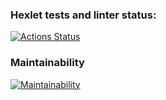 ### Hexlet tests and linter status:
[![Actions Status](https://github.com/katgpt/php-project-9/actions/workflows/hexlet-check.yml/badge.svg)](https://github.com/katgpt/php-project-9/actions)



### Maintainability
[![Maintainability](https://api.codeclimate.com/v1/badges/2245d0b84397a73730ab/maintainability)](https://codeclimate.com/github/katgpt/php-project-9/maintainability)